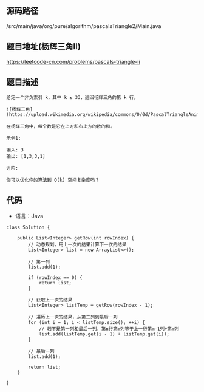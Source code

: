 ## 源码路径

/src/main/java/org/pure/algorithm/pascalsTriangle2/Main.java

## 题目地址(杨辉三角II)

https://leetcode-cn.com/problems/pascals-triangle-ii

## 题目描述

```
给定一个非负索引 k，其中 k ≤ 33，返回杨辉三角的第 k 行。

![杨辉三角](https://upload.wikimedia.org/wikipedia/commons/0/0d/PascalTriangleAnimated2.gif)

在杨辉三角中，每个数是它左上方和右上方的数的和。

示例1:

输入: 3
输出: [1,3,3,1]

进阶:

你可以优化你的算法到 O(k) 空间复杂度吗？
```

## 代码

- 语言：Java

```
class Solution {

    public List<Integer> getRow(int rowIndex) {
        // 动态规划，用上一次的结果计算下一次的结果
        List<Integer> list = new ArrayList<>();

        // 第一列
        list.add(1);

        if (rowIndex == 0) {
            return list;
        }

        // 获取上一次的结果
        List<Integer> listTemp = getRow(rowIndex - 1);

        // 遍历上一次的结果，从第二列到最后一列
        for (int i = 1; i < listTemp.size(); ++i) {
            // 若不是第一列和最后一列，第n行第m列等于上一行第m-1列+第m列
            list.add(listTemp.get(i - 1) + listTemp.get(i));
        }

        // 最后一列
        list.add(1);

        return list;
    }

}
```